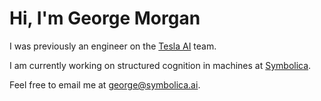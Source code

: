# Hi, I'm George Morgan

I was previously an engineer on the [Tesla AI](https://www.tesla.com/AI) team.

I am currently working on structured cognition in machines at [Symbolica](https://www.symbolica.ai/).

Feel free to email me at [george@symbolica.ai](mailto://george@symbolica.ai).
